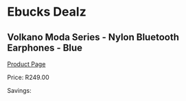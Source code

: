 
# Ebucks Dealz
## Volkano Moda Series - Nylon Bluetooth Earphones - Blue
[Product Page](https://www.ebucks.com/web/shop/productSelected.do?prodId=1196483839&catId=714972256)

Price: R249.00

Savings: 


	